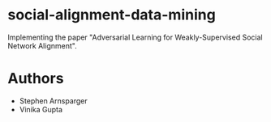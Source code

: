 # social-alignment-data-mining
Implementing the paper "Adversarial Learning for Weakly-Supervised Social Network Alignment".

# Authors
- Stephen Arnsparger
- Vinika Gupta
